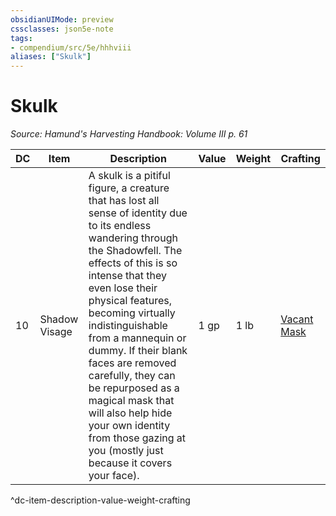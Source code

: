 ```yaml
---
obsidianUIMode: preview
cssclasses: json5e-note
tags:
- compendium/src/5e/hhhviii
aliases: ["Skulk"]
---
```

# Skulk
*Source: Hamund's Harvesting Handbook: Volume III p. 61* 

| DC | Item | Description | Value | Weight | Crafting |
|----|------|-------------|-------|--------|----------|
| 10 | Shadow Visage | A skulk is a pitiful figure, a creature that has lost all sense of identity due to its endless wandering through the Shadowfell. The effects of this is so intense that they even lose their physical features, becoming virtually indistinguishable from a mannequin or dummy. If their blank faces are removed carefully, they can be repurposed as a magical mask that will also help hide your own identity from those gazing at you (mostly just because it covers your face). | 1 gp | 1 lb | [Vacant Mask](compendium/items/vacant-mask-hhhviii.md) |
^dc-item-description-value-weight-crafting